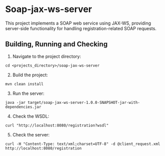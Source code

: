 # Soap-jax-ws-server
This project implements a SOAP web service using JAX-WS, providing server-side functionality for handling registration-related SOAP requests.

## Building, Running and Checking

1. Navigate to the project directory:
```
cd <projects_directory>/soap-jax-ws-server
```

2. Build the project:
```
mvn clean install
```

3. Run the server:
```
java -jar target/soap-jax-ws-server-1.0.0-SNAPSHOT-jar-with-dependencies.jar
```

4. Check the WSDL:
```
curl "http://localhost:8080/registration?wsdl"
```

5. Check the server:
```
curl -H "Content-Type: text/xml;charset=UTF-8" -d @client_request.xml http://localhost:8080/registration
```